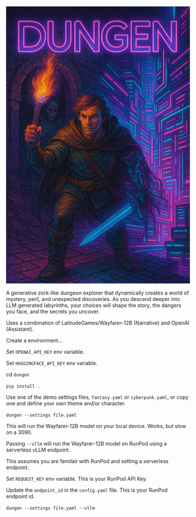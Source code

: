 ![Dungen Cover](assets/cover.png)

A generative zork-like dungeon explorer that dynamically creates a world of mystery, peril, and unexpected discoveries. As you descend deeper into LLM generated labyrinths, your choices will shape the story, the dangers you face, and the secrets you uncover.

Uses a combination of LatitudeGames/Wayfarer-12B (Narrative) and OpenAI (Assistant).

Create a environment...

Set `OPENAI_API_KEY` env variable.

Set `HUGGINGFACE_API_KEY` env variable.

cd `dungen`

`pip install .`

Use one of the demo settings files, `fantasy.yaml` or `cyberpunk.yaml`, or copy one and define your own theme and/or character.

`dungen --settings file.yaml`

This will run the Wayfarer-12B model on your local device. Works, but slow on a 3090.

Passing `--vllm` will run the Wayfarer-12B model on RunPod using a serverless vLLM endpoint.

This assumes you are familair with RunPod and setting a serverless endpoint.

Set `REQUEST_KEY` env variable. This is your RunPod API Key.

Update the `endpoint_id` in the `config.yaml` file. This is your RunPod endpoint id.

`dungen --settings file.yaml --vllm`
